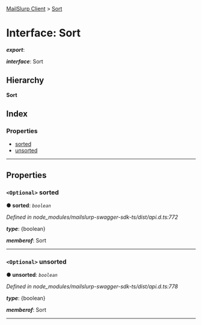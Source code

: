 [MailSlurp Client](../README.md) > [Sort](../interfaces/sort.md)

# Interface: Sort

*__export__*: 

*__interface__*: Sort

## Hierarchy

**Sort**

## Index

### Properties

* [sorted](sort.md#sorted)
* [unsorted](sort.md#unsorted)

---

## Properties

<a id="sorted"></a>

### `<Optional>` sorted

**● sorted**: *`boolean`*

*Defined in node_modules/mailslurp-swagger-sdk-ts/dist/api.d.ts:772*

*__type__*: {boolean}

*__memberof__*: Sort

___
<a id="unsorted"></a>

### `<Optional>` unsorted

**● unsorted**: *`boolean`*

*Defined in node_modules/mailslurp-swagger-sdk-ts/dist/api.d.ts:778*

*__type__*: {boolean}

*__memberof__*: Sort

___

